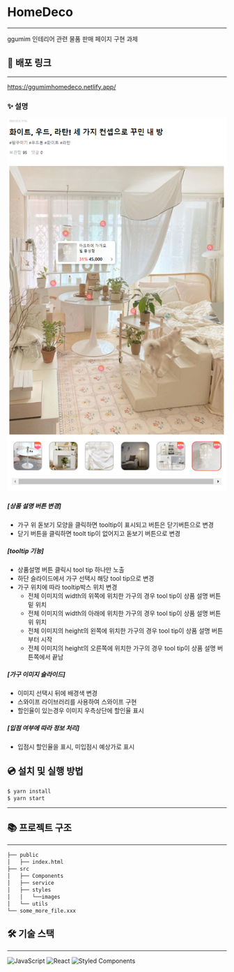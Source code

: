 # HomeDeco

---

ggumim 인테리어 관련 물품 판매 페이지 구현 과제

## 🔗 배포 링크

---

https://ggumimhomedeco.netlify.app/

### ✨ 설명

![HomeDecoDescImage](src\styles\images\HomeDecoDescImage.PNG)

##### [상품 설명 버튼 변경]

- 가구 위 돋보기 모양을 클릭하면 tooltip이 표시되고 버튼은 닫기버튼으로 변경
- 닫기 버튼을 클릭하면 toolt tip이 없어지고 돋보기 버튼으로 변경

##### [tooltip 기능]

- 상품설명 버튼 클릭시 tool tip 하나만 노출
- 하단 슬라이드에서 가구 선택시 해당 tool tip으로 변경
- 가구 위치에 따라 tooltip박스 위치 변경
  - 전체 이미지의 width의 위쪽에 위치한 가구의 경우 tool tip이 상품 설명 버튼 밑 위치
  - 전체 이미지의 width의 아래에 위치한 가구의 경우 tool tip이 상품 설명 버튼 위 위치
  - 전체 이미지의 height의 왼쪽에 위치한 가구의 경우 tool tip이 상품 설명 버튼부터 시작
  - 전체 이미지의 height의 오른쪽에 위치한 가구의 경우 tool tip이 상품 설명 버튼쪽에서 끝남

##### [가구 이미지 슬라이드]

- 이미지 선택시 뒤에 배경색 변경
- 스와이프 라이브러리를 사용하여 스와이프 구현
- 할인율이 있는경우 이미지 우측상단에 할인율 표시

##### [입점 여부에 따라 정보 처리]

- 입점시 할인율을 표시, 미입점시 예상가로 표시

## 💿 설치 및 실행 방법

    $ yarn install
    $ yarn start

---

## 📚 프로젝트 구조

---

    ├── public
    │   ├── index.html
    ├── src
    │   ├── Components
    │   ├── service
    │   ├── styles
    │   │   └──images
    │   └── utils
    └── some_more_file.xxx

## 🛠️ 기술 스택

---

![JavaScript](https://img.shields.io/badge/javascript-%23323330.svg?style=for-the-badge&logo=javascript&logoColor=%23F7DF1E) ![React](https://img.shields.io/badge/react-%2320232a.svg?style=for-the-badge&logo=react&logoColor=%2361DAFB) ![Styled Components](https://img.shields.io/badge/styled--components-DB7093?style=for-the-badge&logo=styled-components&logoColor=white)
